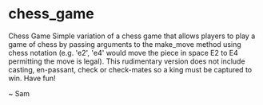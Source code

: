 # chess_game
Chess Game
Simple variation of a chess game that allows players to play a game of chess by passing arguments to the make_move
method using chess notation (e.g. 'e2', 'e4' would move the piece in space E2 to E4 permitting the move is legal).  This
rudimentary version does not include casting, en-passant, check or check-mates so a king must be captured to win.  Have fun!

~ Sam